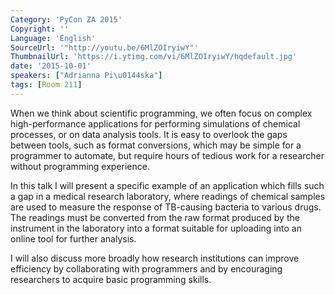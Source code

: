 ```yaml
---
Category: 'PyCon ZA 2015'
Copyright: ''
Language: 'English'
SourceUrl: '"http://youtu.be/6MlZOIryiwY"'
ThumbnailUrl: 'https://i.ytimg.com/vi/6MlZOIryiwY/hqdefault.jpg'
date: '2015-10-01'
speakers: ["Adrianna Pi\u0144ska"]
tags: [Room 211]
---
```

When we think about scientific programming, we often focus on complex high-performance applications for performing simulations of chemical processes, or on data analysis tools. It is easy to overlook the gaps between tools, such as format conversions, which may be simple for a programmer to automate, but require hours of tedious work for a researcher without programming experience.

In this talk I will present a specific example of an application which fills such a gap in a medical research laboratory, where readings of chemical samples are used to measure the response of TB-causing bacteria to various drugs. The readings must be converted from the raw format produced by the instrument in the laboratory into a format suitable for uploading into an online tool for further analysis.

I will also discuss more broadly how research institutions can improve efficiency by collaborating with programmers and by encouraging researchers to acquire basic programming skills.